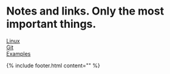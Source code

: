 # Notes and links. Only the most important things.
[Linux](linux)  
[Git](git)  
[Examples](examples)  

{% include footer.html content="" %}
